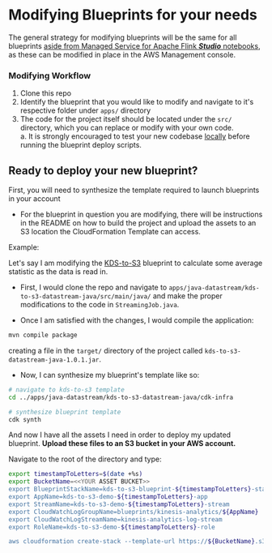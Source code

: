 # Modifying Blueprints for your needs

The general strategy for modifying blueprints will be the same for all blueprints <u>aside from Managed Service for Apache Flink ***Studio*** notebooks</u>, as these can be modified in place in the AWS Management console.

### Modifying Workflow
1. Clone this repo
2. Identify the blueprint that you would like to modify and navigate to it's respective folder under `apps/` directory
3. The code for the project itself should be located under the `src/` directory, which you can replace or modify with your own code.  
   a. It is strongly encouraged to test your new codebase [locally](https://github.com/jeremyber-aws/local-development-with-flink-and-kinesis) before running the blueprint deploy scripts.



## Ready to deploy your new blueprint? 


First, you will need to synthesize the template required to launch blueprints in your account

- For the blueprint in question you are modifying, there will be instructions in the README on how to build the project and upload the assets to an S3 location the CloudFormation Template can access.


Example:

Let's say I am modifying the [KDS-to-S3](/apps/java-datastream/kds-to-s3-datastream-java/) blueprint to calculate some average statistic as the data is read in.

- First, I would clone the repo and navigate to `apps/java-datastream/kds-to-s3-datastream-java/src/main/java/` and make the proper modifications to the code in `StreamingJob.java`.

- Once I am satisfied with the changes, I would compile the application:
  
```bash
mvn compile package
```
creating a file in the `target/` directory of the project called `kds-to-s3-datastream-java-1.0.1.jar`.

- Now, I can synthesize my blueprint's template like so:

```bash
# navigate to kds-to-s3 template
cd ../apps/java-datastream/kds-to-s3-datastream-java/cdk-infra 

# synthesize blueprint template
cdk synth
```

And now I have all the assets I need in order to deploy my updated blueprint. **Upload these files to an S3 bucket in your AWS account.**

Navigate to the root of the directory and type:

```bash
export timestampToLetters=$(date +%s)
export BucketName=<<YOUR ASSET BUCKET>>
export BlueprintStackName=kds-to-s3-blueprint-${timestampToLetters}-stack
export AppName=kds-to-s3-demo-${timestampToLetters}-app
export StreamName=kds-to-s3-demo-${timestampToLetters}-stream
export CloudWatchLogGroupName=blueprints/kinesis-analytics/${AppName}
export CloudWatchLogStreamName=kinesis-analytics-log-stream
export RoleName=kds-to-s3-demo-${timestampToLetters}-role

aws cloudformation create-stack --template-url https://${BucketName}.s3.amazonaws.com/kds-to-s3-datastream-java.json --stack-name $BlueprintStackName --parameters ParameterKey=AppName,ParameterValue=$AppName ParameterKey=CloudWatchLogGroupName,ParameterValue=$CloudWatchLogGroupName ParameterKey=CloudWatchLogStreamName,ParameterValue=$CloudWatchLogStreamName ParameterKey=StreamName,ParameterValue=$StreamName ParameterKey=BucketName,ParameterValue=$BucketName ParameterKey=RoleName,ParameterValue=$RoleName --capabilities CAPABILITY_NAMED_IAM
```
